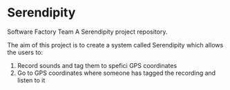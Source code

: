 # Serendipity
Software Factory Team A Serendipity project repository.

The aim of this project is to create a system called Serendipity which allows the users to:

1. Record sounds and tag them to spefici GPS coordinates
2. Go to GPS coordinates where someone has tagged the recording and listen to it
